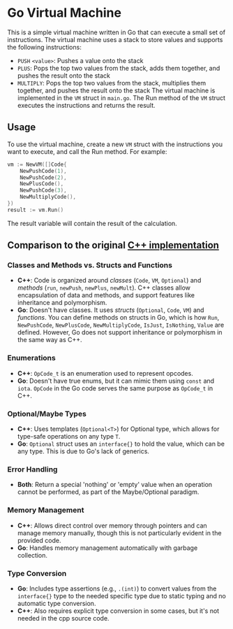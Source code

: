 # Go Virtual Machine
This is a simple virtual machine written in Go that can execute a small set of instructions. The virtual machine uses a stack to store values and supports the following instructions:

- `PUSH` `<value>`: Pushes a value onto the stack
- `PLUS`: Pops the top two values from the stack, adds them together, and pushes the result onto the stack
- `MULTIPLY`: Pops the top two values from the stack, multiplies them together, and pushes the result onto the stack
The virtual machine is implemented in the `VM` struct in `main.go`. The Run method of the `VM` struct executes the instructions and returns the result.

## Usage
To use the virtual machine, create a new `VM` struct with the instructions you want to execute, and call the Run method. For example:
```go
vm := NewVM([]Code{
    NewPushCode(1),
    NewPushCode(2),
    NewPlusCode(),
    NewPushCode(3),
    NewMultiplyCode(),
})
result := vm.Run()
```
The result variable will contain the result of the calculation.

## Comparison to the original [C++ implementation](cpp_source)

### Classes and Methods vs. Structs and Functions
- **C++**: Code is organized around *classes* (`Code`, `VM`, `Optional`) and *methods* (`run`, `newPush`, `newPlus`, `newMult`). C++ classes allow encapsulation of data and methods, and support features like inheritance and polymorphism.
- **Go**: Doesn't have classes. It uses *structs* (`Optional`, `Code`, `VM`) and *functions*. You can define methods on structs in Go, which is how `Run`, `NewPushCode`, `NewPlusCode`, `NewMultiplyCode`, `IsJust`, `IsNothing`, `Value` are defined. However, Go does not support inheritance or polymorphism in the same way as C++.

### Enumerations
- **C++**: `OpCode_t` is an enumeration used to represent opcodes.
- **Go**: Doesn't have true enums, but it can mimic them using `const` and `iota`. `OpCode` in the Go code serves the same purpose as `OpCode_t` in C++.

### Optional/Maybe Types
- **C++**: Uses templates (`Optional<T>`) for Optional type, which allows for type-safe operations on any type `T`.
- **Go**: `Optional` struct uses an `interface{}` to hold the value, which can be any type. This is due to Go's lack of generics.

### Error Handling
- **Both**: Return a special 'nothing' or 'empty' value when an operation cannot be performed, as part of the Maybe/Optional paradigm.

### Memory Management
- **C++**: Allows direct control over memory through pointers and can manage memory manually, though this is not particularly evident in the provided code.
- **Go**: Handles memory management automatically with garbage collection.

### Type Conversion
- **Go**: Includes type assertions (e.g., `.(int)`) to convert values from the `interface{}` type to the needed specific type due to static typing and no automatic type conversion.
- **C++**: Also requires explicit type conversion in some cases, but it's not needed in the cpp source code.
